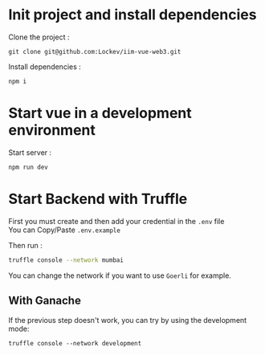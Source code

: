 # Init project and install dependencies

Clone the project :
```
git clone git@github.com:Lockev/iim-vue-web3.git
```

Install dependencies :
```
npm i
```

# Start vue in a development environment

Start server :
```
npm run dev 
```

# Start Backend with Truffle

First you must create and then add your credential in the `.env` file  
You can Copy/Paste `.env.example`

Then run :
```bash
truffle console --network mumbai
```

You can change the network if you want to use `Goerli` for example.

## With Ganache
If the previous step doesn't work, you can try by using the development mode:
```
truffle console --network development
```
